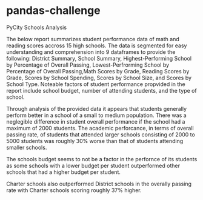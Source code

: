 # pandas-challenge

PyCity Schools Analysis

The below report summarizes student performance data of math and reading scores accross 15 high schools. The data is segmented for easy understanding and comprehension into 9 dataframes to provide the following: District Summary, School Summary, Highest-Performing School by Percentage of Overall Passing, Lowest-Perfrorming School by Percentage of Overall Passing,Math Scores by Grade, Reading Scores by Grade, Scores by School Spending, Scores by School Size, and Scores by School Type. Noteable factors of student performance propvided in the report include school budget, number of attending students, and the type of school.

Through analysis of the provided data it appears that students generally perform better in a school of a small to medium population. There was a neglegible difference in student overall performance if the school had a maximum of 2000 students. The academic perforcance, in terms of overall passing rate, of students that attended larger schools consisting of 2000 to 5000 students was roughly 30% worse than that of students attending smaller schools. 

The schools budget seems to not be a factor in the perfornce of its students as some schools with a lower budget per student outperformed other schools that had a higher budget per student.

Charter schools also outperformed District schools in the overally passing rate with Charter schools scoring roughly 37% higher.
